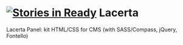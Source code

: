 [![Stories in Ready](https://badge.waffle.io/nightbr/lacerta.png?label=ready&title=Ready)](https://waffle.io/nightbr/lacerta)
Lacerta
=======

Lacerta Panel: kit HTML/CSS for CMS (with SASS/Compass, jQuery, Fontello)

